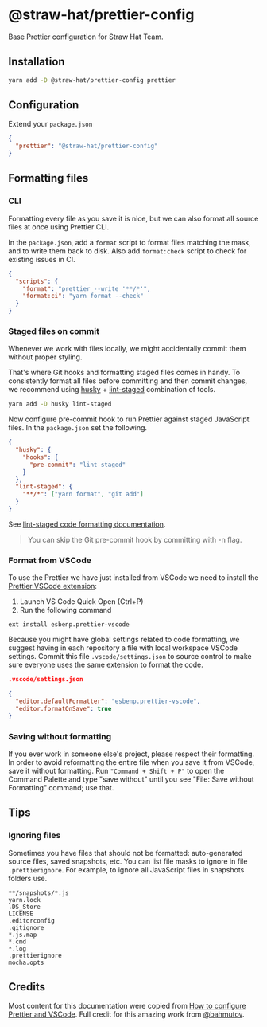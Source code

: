 # @straw-hat/prettier-config

Base Prettier configuration for Straw Hat Team.

## Installation

```bash
yarn add -D @straw-hat/prettier-config prettier
```

## Configuration

Extend your `package.json`

```json
{
  "prettier": "@straw-hat/prettier-config"
}
```

## Formatting files

### CLI

Formatting every file as you save it is nice, but we can also format all source
files at once using Prettier CLI.

In the `package.json`, add a `format` script to format files matching the mask,
and to write them back to disk. Also add `format:check` script to check for
existing issues in CI.

```json
{
  "scripts": {
    "format": "prettier --write '**/*'",
    "format:ci": "yarn format --check"
  }
}
```

### Staged files on commit

Whenever we work with files locally, we might accidentally commit them without
proper styling.

That's where Git hooks and formatting staged files comes in
handy. To consistently format all files before committing and then commit
changes, we recommend using [husky](https://github.com/typicode/husky) +
[lint-staged](https://github.com/okonet/lint-staged) combination of tools.

```bash
yarn add -D husky lint-staged
```

Now configure pre-commit hook to run Prettier against staged JavaScript files.
In the `package.json` set the following.

```json
{
  "husky": {
    "hooks": {
      "pre-commit": "lint-staged"
    }
  },
  "lint-staged": {
    "**/*": ["yarn format", "git add"]
  }
}
```

See [lint-staged code formatting documentation](https://github.com/okonet/lint-staged#reformatting-the-code).

> You can skip the Git pre-commit hook by committing with -n flag.

### Format from VSCode

To use the Prettier we have just installed from VSCode we need to install the
[Prettier VSCode extension](https://github.com/prettier/prettier-vscode):

1. Launch VS Code Quick Open (Ctrl+P)
2. Run the following command

```text
ext install esbenp.prettier-vscode
```

Because you might have global settings related to code formatting, we suggest
having in each repository a file with local workspace VSCode settings. Commit
this file `.vscode/settings.json` to source control to make sure everyone uses
the same extension to format the code.

```json
.vscode/settings.json

{
  "editor.defaultFormatter": "esbenp.prettier-vscode",
  "editor.formatOnSave": true
}
```

### Saving without formatting

If you ever work in someone else's project, please respect their formatting. In
order to avoid reformatting the entire file when you save it from VSCode, save
it without formatting. Run `"Command + Shift + P"` to open the Command Palette
and type "save without" until you see "File: Save without Formatting" command;
use that.

## Tips

### Ignoring files

Sometimes you have files that should not be formatted: auto-generated source
files, saved snapshots, etc. You can list file masks to ignore in file
`.prettierignore`. For example, to ignore all JavaScript files in snapshots
folders use.

```text
**/snapshots/*.js
yarn.lock
.DS_Store
LICENSE
.editorconfig
.gitignore
*.js.map
*.cmd
*.log
.prettierignore
mocha.opts
```

## Credits

Most content for this documentation were copied from
[How to configure Prettier and VSCode](https://glebbahmutov.com/blog/configure-prettier-in-vscode/).
Full credit for this amazing work from [@bahmutov](https://glebbahmutov.com/).
